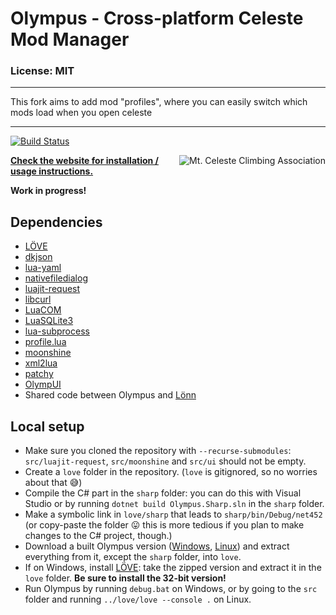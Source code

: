# Olympus - Cross-platform Celeste Mod Manager

### License: MIT

----

This fork aims to add mod "profiles", where you can easily switch which mods load when you open celeste

----

[![Build Status](https://dev.azure.com/EverestAPI/Olympus/_apis/build/status/EverestAPI.Olympus?branchName=main)](https://dev.azure.com/EverestAPI/Olympus/_build?definitionId=4)

<a href="https://discord.gg/6qjaePQ"><img align="right" alt="Mt. Celeste Climbing Association" src="https://discordapp.com/api/guilds/403698615446536203/embed.png?style=banner2" /></a>

[**Check the website for installation / usage instructions.**](https://everestapi.github.io/)

**Work in progress!**

## Dependencies
- [LÖVE](https://love2d.org/)
- [dkjson](https://github.com/LuaDist/dkjson)
- [lua-yaml](https://github.com/exosite/lua-yaml)
- [nativefiledialog](https://github.com/Vexatos/nativefiledialog/tree/master/lua)
- [luajit-request](https://github.com/LPGhatguy/luajit-request)
- [libcurl](https://curl.haxx.se/libcurl/)
- [LuaCOM](https://github.com/davidm/luacom)
- [LuaSQLite3](http://lua.sqlite.org/index.cgi/home)
- [lua-subprocess](https://github.com/0x0ade/lua-subprocess)
- [profile.lua](https://bitbucket.org/itraykov/profile.lua/src/master/)
- [moonshine](https://github.com/vrld/moonshine)
- [xml2lua](https://github.com/manoelcampos/xml2lua)
- [patchy](https://github.com/excessive/patchy)
- [OlympUI](https://github.com/EverestAPI/OlympUI)
- Shared code between Olympus and [Lönn](https://github.com/CelestialCartographers/Loenn)

## Local setup

- Make sure you cloned the repository with `--recurse-submodules`: `src/luajit-request`, `src/moonshine` and `src/ui` should not be empty.
- Create a `love` folder in the repository. (`love` is gitignored, so no worries about that :sweat_smile:)
- Compile the C# part in the `sharp` folder: you can do this with Visual Studio or by running `dotnet build Olympus.Sharp.sln` in the `sharp` folder.
- Make a symbolic link in `love/sharp` that leads to `sharp/bin/Debug/net452` (or copy-paste the folder :stuck_out_tongue: this is more tedious if you plan to make changes to the C# project, though.)
- Download a built Olympus version ([Windows](https://maddie480.ovh/celeste/download-olympus?branch=stable&platform=windows), [Linux](https://maddie480.ovh/celeste/download-olympus?branch=stable&platform=linux)) and extract everything from it, except the `sharp` folder, into `love`.
- If on Windows, install [LÖVE](https://www.love2d.org/): take the zipped version and extract it in the `love` folder. **Be sure to install the 32-bit version!**
- Run Olympus by running `debug.bat` on Windows, or by going to the `src` folder and running `../love/love --console .` on Linux.
